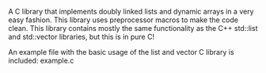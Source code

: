 A C library that implements doubly linked lists and dynamic arrays in a very easy fashion. This library uses preprocessor macros to make the code clean. This library contains mostly the same functionality as the C++ std::list and std::vector libraries, but this is in pure C!

An example file with the basic usage of the list and vector C library is included: example.c